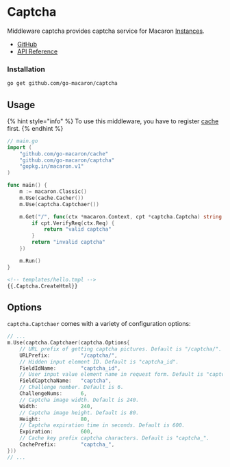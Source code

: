 # Captcha

Middleware captcha provides captcha service for Macaron [Instances](../core_concepts.md#instances).

- [GitHub](https://github.com/go-macaron/captcha)
- [API Reference](https://gowalker.org/github.com/go-macaron/captcha)

### Installation

```sh
go get github.com/go-macaron/captcha
```

## Usage

{% hint style="info" %} 
To use this middleware, you have to register [cache](cache.md) first.
{% endhint %} 

```go
// main.go
import (
    "github.com/go-macaron/cache"
    "github.com/go-macaron/captcha"
    "gopkg.in/macaron.v1"
)

func main() {
    m := macaron.Classic()
    m.Use(cache.Cacher())
    m.Use(captcha.Captchaer())

    m.Get("/", func(ctx *macaron.Context, cpt *captcha.Captcha) string {
        if cpt.VerifyReq(ctx.Req) {
            return "valid captcha"
        }
        return "invalid captcha"
    })

    m.Run()
}
```

```html
<!-- templates/hello.tmpl -->
{{.Captcha.CreateHtml}}
```

## Options

`captcha.Captchaer` comes with a variety of configuration options:

```go
// ...
m.Use(captcha.Captchaer(captcha.Options{
    // URL prefix of getting captcha pictures. Default is "/captcha/".
    URLPrefix:			"/captcha/",
    // Hidden input element ID. Default is "captcha_id".
    FieldIdName:		"captcha_id",
    // User input value element name in request form. Default is "captcha".
    FieldCaptchaName:	"captcha",
    // Challenge number. Default is 6.
    ChallengeNums:		6,
    // Captcha image width. Default is 240.
    Width:				240,
    // Captcha image height. Default is 80.
    Height:				80,
    // Captcha expiration time in seconds. Default is 600.
    Expiration:			600,
    // Cache key prefix captcha characters. Default is "captcha_".
    CachePrefix:		"captcha_",
}))
// ...
```

